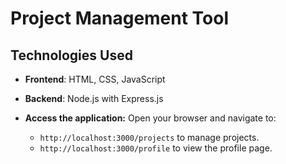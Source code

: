 # Project Management Tool
## Technologies Used
- **Frontend**: HTML, CSS, JavaScript
- **Backend**: Node.js with Express.js

- **Access the application:**
    Open your browser and navigate to:
    - `http://localhost:3000/projects` to manage projects.
    - `http://localhost:3000/profile` to view the profile page.
